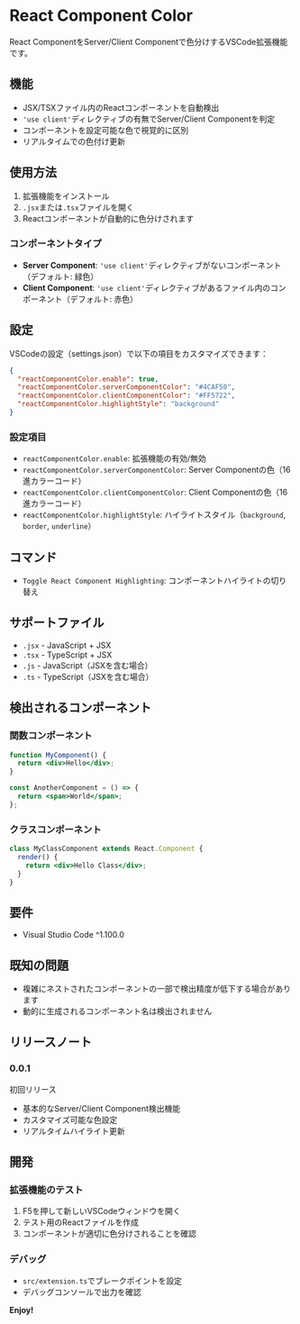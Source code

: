 # React Component Color

React ComponentをServer/Client Componentで色分けするVSCode拡張機能です。

## 機能

- JSX/TSXファイル内のReactコンポーネントを自動検出
- `'use client'`ディレクティブの有無でServer/Client Componentを判定
- コンポーネントを設定可能な色で視覚的に区別
- リアルタイムでの色付け更新

## 使用方法

1. 拡張機能をインストール
2. `.jsx`または`.tsx`ファイルを開く
3. Reactコンポーネントが自動的に色分けされます

### コンポーネントタイプ

- **Server Component**: `'use client'`ディレクティブがないコンポーネント（デフォルト: 緑色）
- **Client Component**: `'use client'`ディレクティブがあるファイル内のコンポーネント（デフォルト: 赤色）

## 設定

VSCodeの設定（settings.json）で以下の項目をカスタマイズできます：

```json
{
  "reactComponentColor.enable": true,
  "reactComponentColor.serverComponentColor": "#4CAF50",
  "reactComponentColor.clientComponentColor": "#FF5722",
  "reactComponentColor.highlightStyle": "background"
}
```

### 設定項目

- `reactComponentColor.enable`: 拡張機能の有効/無効
- `reactComponentColor.serverComponentColor`: Server Componentの色（16進カラーコード）
- `reactComponentColor.clientComponentColor`: Client Componentの色（16進カラーコード）
- `reactComponentColor.highlightStyle`: ハイライトスタイル（`background`, `border`, `underline`）

## コマンド

- `Toggle React Component Highlighting`: コンポーネントハイライトの切り替え

## サポートファイル

- `.jsx` - JavaScript + JSX
- `.tsx` - TypeScript + JSX
- `.js` - JavaScript（JSXを含む場合）
- `.ts` - TypeScript（JSXを含む場合）

## 検出されるコンポーネント

### 関数コンポーネント
```jsx
function MyComponent() {
  return <div>Hello</div>;
}

const AnotherComponent = () => {
  return <span>World</span>;
};
```

### クラスコンポーネント
```jsx
class MyClassComponent extends React.Component {
  render() {
    return <div>Hello Class</div>;
  }
}
```

## 要件

- Visual Studio Code ^1.100.0

## 既知の問題

- 複雑にネストされたコンポーネントの一部で検出精度が低下する場合があります
- 動的に生成されるコンポーネント名は検出されません

## リリースノート

### 0.0.1

初回リリース
- 基本的なServer/Client Component検出機能
- カスタマイズ可能な色設定
- リアルタイムハイライト更新

## 開発

### 拡張機能のテスト

1. F5を押して新しいVSCodeウィンドウを開く
2. テスト用のReactファイルを作成
3. コンポーネントが適切に色分けされることを確認

### デバッグ

- `src/extension.ts`でブレークポイントを設定
- デバッグコンソールで出力を確認

**Enjoy!**
